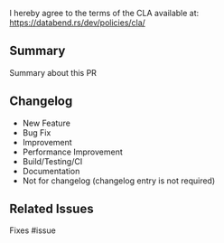 I hereby agree to the terms of the CLA available at: https://databend.rs/dev/policies/cla/

## Summary

Summary about this PR

## Changelog

- New Feature
- Bug Fix
- Improvement
- Performance Improvement
- Build/Testing/CI
- Documentation
- Not for changelog (changelog entry is not required)

## Related Issues

Fixes #issue

